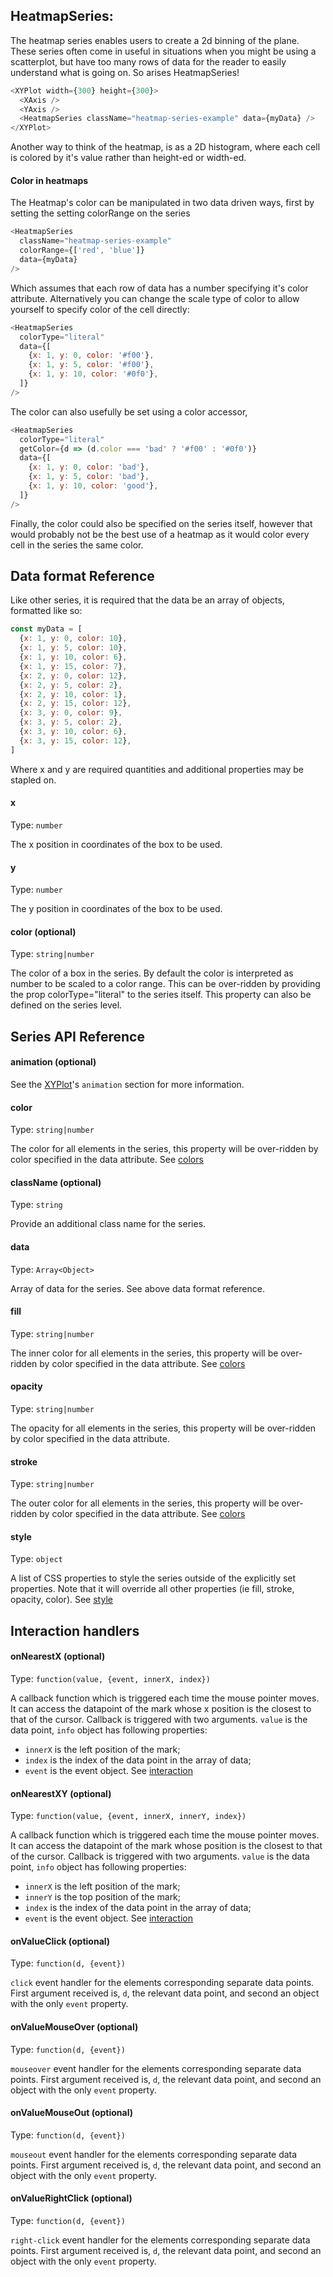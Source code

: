 ## HeatmapSeries:

<!-- INJECT:"HeatmapChartWithLink" -->

The heatmap series enables users to create a 2d binning of the plane. These
series often come in useful in situations when you might be using a scatterplot,
but have too many rows of data for the reader to easily understand what is going
on. So arises HeatmapSeries!

```javascript
<XYPlot width={300} height={300}>
  <XAxis />
  <YAxis />
  <HeatmapSeries className="heatmap-series-example" data={myData} />
</XYPlot>
```

Another way to think of the heatmap, is as a 2D histogram, where each cell is
colored by it's value rather than height-ed or width-ed.

#### Color in heatmaps

<!-- INJECT:"LabeledHeatmap" -->

The Heatmap's color can be manipulated in two data driven ways, first by setting
the setting colorRange on the series

```javascript
<HeatmapSeries
  className="heatmap-series-example"
  colorRange={['red', 'blue']}
  data={myData}
/>
```

Which assumes that each row of data has a number specifying it's color
attribute. Alternatively you can change the scale type of color to allow
yourself to specify color of the cell directly:

```javascript
<HeatmapSeries
  colorType="literal"
  data={[
    {x: 1, y: 0, color: '#f00'},
    {x: 1, y: 5, color: '#f00'},
    {x: 1, y: 10, color: '#0f0'},
  ]}
/>
```

The color can also usefully be set using a color accessor,

```javascript
<HeatmapSeries
  colorType="literal"
  getColor={d => (d.color === 'bad' ? '#f00' : '#0f0')}
  data={[
    {x: 1, y: 0, color: 'bad'},
    {x: 1, y: 5, color: 'bad'},
    {x: 1, y: 10, color: 'good'},
  ]}
/>
```

Finally, the color could also be specified on the series itself, however that
would probably not be the best use of a heatmap as it would color every cell in
the series the same color.

## Data format Reference

Like other series, it is required that the data be an array of objects,
formatted like so:

```javascript
const myData = [
  {x: 1, y: 0, color: 10},
  {x: 1, y: 5, color: 10},
  {x: 1, y: 10, color: 6},
  {x: 1, y: 15, color: 7},
  {x: 2, y: 0, color: 12},
  {x: 2, y: 5, color: 2},
  {x: 2, y: 10, color: 1},
  {x: 2, y: 15, color: 12},
  {x: 3, y: 0, color: 9},
  {x: 3, y: 5, color: 2},
  {x: 3, y: 10, color: 6},
  {x: 3, y: 15, color: 12},
]
```

Where x and y are required quantities and additional properties may be stapled
on.

#### x

Type: `number`

The x position in coordinates of the box to be used.

#### y

Type: `number`

The y position in coordinates of the box to be used.

#### color (optional)

Type: `string|number`

The color of a box in the series. By default the color is interpreted as number
to be scaled to a color range. This can be over-ridden by providing the prop
colorType="literal" to the series itself. This property can also be defined on
the series level.

## Series API Reference

#### animation (optional)

See the [XYPlot](xy-plot.md)'s `animation` section for more information.

#### color

Type: `string|number`

The color for all elements in the series, this property will be over-ridden by
color specified in the data attribute. See [colors](colors.md)

#### className (optional)

Type: `string`

Provide an additional class name for the series.

#### data

Type: `Array<Object>`

Array of data for the series. See above data format reference.

#### fill

Type: `string|number`

The inner color for all elements in the series, this property will be
over-ridden by color specified in the data attribute. See [colors](colors.md)

#### opacity

Type: `string|number`

The opacity for all elements in the series, this property will be over-ridden by
color specified in the data attribute.

#### stroke

Type: `string|number`

The outer color for all elements in the series, this property will be
over-ridden by color specified in the data attribute. See [colors](colors.md)

#### style

Type: `object`

A list of CSS properties to style the series outside of the explicitly set
properties. Note that it will override all other properties (ie fill, stroke,
opacity, color). See [style](style.md)

## Interaction handlers

#### onNearestX (optional)

Type: `function(value, {event, innerX, index})`

A callback function which is triggered each time the mouse pointer moves. It can
access the datapoint of the mark whose x position is the closest to that of the
cursor. Callback is triggered with two arguments. `value` is the data point,
`info` object has following properties:

- `innerX` is the left position of the mark;
- `index` is the index of the data point in the array of data;
- `event` is the event object. See [interaction](interaction.md)

#### onNearestXY (optional)

Type: `function(value, {event, innerX, innerY, index})`

A callback function which is triggered each time the mouse pointer moves. It can
access the datapoint of the mark whose position is the closest to that of the
cursor. Callback is triggered with two arguments. `value` is the data point,
`info` object has following properties:

- `innerX` is the left position of the mark;
- `innerY` is the top position of the mark;
- `index` is the index of the data point in the array of data;
- `event` is the event object. See [interaction](interaction.md)

#### onValueClick (optional)

Type: `function(d, {event})`

`click` event handler for the elements corresponding separate data points. First
argument received is, `d`, the relevant data point, and second an object with
the only `event` property.

#### onValueMouseOver (optional)

Type: `function(d, {event})`

`mouseover` event handler for the elements corresponding separate data points.
First argument received is, `d`, the relevant data point, and second an object
with the only `event` property.

#### onValueMouseOut (optional)

Type: `function(d, {event})`

`mouseout` event handler for the elements corresponding separate data points.
First argument received is, `d`, the relevant data point, and second an object
with the only `event` property.

#### onValueRightClick (optional)

Type: `function(d, {event})`

`right-click` event handler for the elements corresponding separate data points.
First argument received is, `d`, the relevant data point, and second an object
with the only `event` property.
